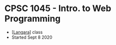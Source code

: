 # CPSC 1045 - Intro. to Web Programming

- [[Langara]] class
- Started Sept 8 2020

[//begin]: # "Autogenerated link references for markdown compatibility"
[Langara]: langara "Langara"
[//end]: # "Autogenerated link references"

